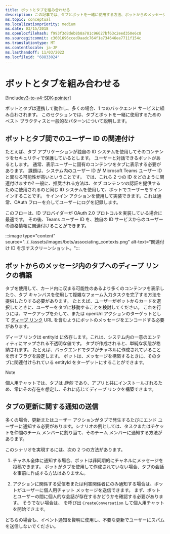 ```yaml
---
title: ボットとタブを組み合わせる
description: この記事では、タブとボットを一緒に使用する方法、ボットからのメッセージ内のタブへのディープ リンクの構築、およびチーム ボットのタブ開発について説明します。
ms.topic: conceptual
ms.localizationpriority: medium
ms.date: 03/15/2018
ms.openlocfilehash: f993f3d8deb8b8a781c96627bf63c2eed350e6c8
ms.sourcegitcommit: c3601696cced9aadc764f1e734646ee7711f154c
ms.translationtype: MT
ms.contentlocale: ja-JP
ms.lasthandoff: 11/03/2022
ms.locfileid: "68833024"
---
```

# <a name="combine-bots-with-tabs"></a>ボットとタブを組み合わせる

[!include[v3-to-v4-SDK-pointer](~/includes/v3-to-v4-pointer-bots.md)]

ボットとタブは連携して動作し、多くの場合、1 つのバックエンド サービスに組み合わされます。 このセクションでは、タブとボットを一緒に使用するためのベスト プラクティスと一般的なパターンについて説明します。

## <a name="associating-user-identities-across-bot-and-tab"></a>ボットとタブ間でのユーザー ID の関連付け

たとえば、タブ アプリケーションが独自の ID システムを使用してそのコンテンツをセキュリティで保護しているとします。 ユーザーと対話できるボットがあるとします。 通常、表示ユーザーに固有のコンテンツをタブに表示する必要があります。 課題は、システム内のユーザー ID が Microsoft Teams ユーザー ID と異なる可能性が高いということです。 では、これら 2 つの ID をどのように関連付けますか?
一般に、推奨される方法は、タブ コンテンツの認証を提供するために使用されるのと同じ ID システムを使用して、ボットでユーザーをサインインすることです。 サインイン アクションを使用して実装できます。これは通常、OAuth フローを介してユーザーにログを記録します。

このフローは、ID プロバイダーが OAuth 2.0 プロトコルを実装している場合に最適です。 その後、Teams ユーザー ID を、独自の ID サービスからのユーザーの資格情報に関連付けることができます。

   :::image type="content" source="../../assets/images/bots/associating_contexts.png" alt-text="関連付け ID を示すスクリーンショット。":::

## <a name="constructing-deep-links-to-tabs-in-messages-from-your-bot"></a>ボットからのメッセージ内のタブへのディープ リンクの構築

タブを使用して、カード内に収まる可能性のあるより多くのコンテンツを表示したり、タブ キャンバスを使用して複雑なフォーム入力タスクを完了する方法を提供したりする必要があります。 たとえば、ユーザーがボットからカードを選択したときに、ユーザーをタブに移動することを検討してください。 これを行うには、マークアップを介して、または openUrl アクションのターゲットとして [ディープ リンク](~/concepts/build-and-test/deep-links.md) URL を含むようにボットのメッセージをエンコードする必要があります。

ディープ リンクは entityId に依存します。これは、システム内の一意のエンティティにマップされる不透明な値です。 タブが作成されると、単純な状態が格納されます。 たとえば、バックエンドでタブがチャネルに作成されていることを示すフラグを設定します。 ボットは、メッセージを構築するときに、そのタブに関連付けられている entityId をターゲットにすることができます。

> [!NOTE]
> 個人用チャットでは、タブは *静的* であり、アプリと共にインストールされるため、常にその存在を想定し、それに応じてディープ リンクを構築できます。

## <a name="sending-notifications-for-tab-updates"></a>タブの更新に関する通知の送信

多くの場合、更新またはユーザー アクションがタブで発生するたびにエンド ユーザーに通知する必要があります。シナリオの例としては、タスクまたはチケットを仲間のチーム メンバーに割り当て、そのチーム メンバーに通知する方法があります。

このシナリオを実現するには、次の 2 つの方法があります。

1. チャネル全体に通知する場合、ボットは非同期的にチャネルにメッセージを投稿できます。 ボットがタブを使用して作成されていない場合、タブの会話を事前に作成する方法はありません。

2. アクションに関係する受信者または利害関係者にのみ通知する場合は、ボットがユーザーに個人用チャット メッセージを送信できます。 まず、ボットとユーザーの間に個人的な会話が存在するかどうかを確認する必要があります。 そうでない場合は、 を呼び出 `CreateConversation` して個人用チャットを開始できます。

どちらの場合も、イベント通知を賢明に使用し、不要な更新でユーザーにスパムを送信しないでください。
